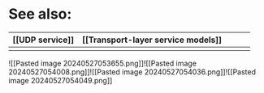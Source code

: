 # See also:

| [[UDP service]] | [[Transport-layer service models]] |     |     |     |
| --------------- | ---------------------------------- | --- | --- | --- |
|                 |                                    |     |     |     |







![[Pasted image 20240527053655.png]]![[Pasted image 20240527054008.png]]![[Pasted image 20240527054036.png]]![[Pasted image 20240527054049.png]]